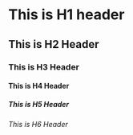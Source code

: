# This is H1 header
## This is H2 Header
### This is H3 Header
#### This is H4 Header
##### This is H5 Header
###### This is H6 Header
